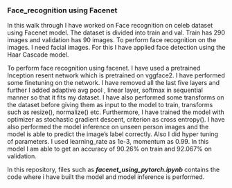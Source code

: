 ### Face_recognition using Facenet
In this walk through I have worked on Face recognition on celeb dataset using Facenet model. The dataset is divided into train and val. Train has 290 images and validation has 90 images. To perform face recognition on the images. I need  facial images. For this I have applied face detection using the Haar Cascade model.

To perform face recognition using facenet. I have used a pretrained Inception resent network which is pretrained on vggface2. I have performed some finetuning on the network. I have removed all the last five layers and further I  added adaptive avg pool , linear layer, softmax in sequential manner so that it fits my dataset. I have also performed some transforms on the dataset before giving them as input to the model to train, transforms such as resize(), normalize() etc. Furthermore, I have trained the model with optimizer as stochastic gradient descent, criterion as cross entropy(). I have also performed the model inference on unseen person images and the model is able to predict the image’s  label correctly.  Also I did hyper tuning of parameters. I used learning_rate as 1e-3, momentum as 0.99. In this model I am able to get an accuracy of 90.26% on train and 92.067% on validation.

In this repository, files such as ***facenet_using_pytorch.ipynb*** contains the code where i have built the model and model inference is performed.
